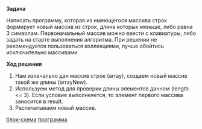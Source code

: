 **Задача**

Написать программу, которая из имеющегося массива строк формирует новый массив из строк, длина которых меньше, либо равна 3 символам. Первоначальный массив можно ввести с клавиатуры, либо задать на старте выполнения алгоритма. При решении не рекомендуется пользоваться коллекциями, лучше обойтись исключительно массивами.

**Ход решения**

1) Нам изначально дан массив строк (array), создаем  новый массив такой же длины (arrayNew).
2) Используем  метод для проверки длины элементов данном (length <= 3). Если условие выполнеяется, то элемент первого массива заносится в result.
3) Распечатываем новый массив.

[блок-схема](.drawio.png)
[программа](Program.cs)